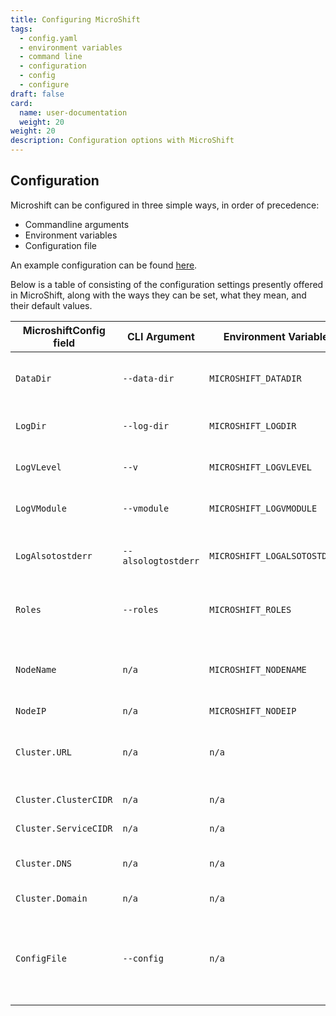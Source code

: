 ```yaml
---
title: Configuring MicroShift
tags:
  - config.yaml
  - environment variables
  - command line
  - configuration
  - config
  - configure
draft: false
card:
  name: user-documentation
  weight: 20
weight: 20
description: Configuration options with MicroShift
---
```



## Configuration

Microshift can be configured in three simple ways, in order of precedence: 
- Commandline arguments
- Environment variables
- Configuration file

An example configuration can be found [here](https://github.com/redhat-et/microshift/blob/main/test/config.yaml).

Below is a table of consisting of the configuration settings presently offered in MicroShift, along with the ways they can be set, what they mean, and their default values.

| MicroshiftConfig field | CLI Argument | Environment Variable | Configuration File | Meaning | Default |
| ---------------------- | ------------ | -------------------- | ------------------ | ------- | ------- |
| `DataDir` | `--data-dir` | `MICROSHIFT_DATADIR` | `.dataDir` | Data directory for MicroShift | `"~/.microshift/data"` |
| `LogDir` | `--log-dir` | `MICROSHIFT_LOGDIR` | `.logDir` | Directory to output logfiles to | `""` | 
| `LogVLevel` | `--v` | `MICROSHIFT_LOGVLEVEL` | `.logVLevel` | Log verbosity level | `0` |
| `LogVModule` | `--vmodule` | `MICROSHIFT_LOGVMODULE` | `.logVModule` | Log verbosity module | `""` | 
| `LogAlsotostderr` | `--alsologtostderr` | `MICROSHIFT_LOGALSOTOSTDERR` | `.logAlsotostderr` | Log into standard error as well | `false` | 
| `Roles` | `--roles` | `MICROSHIFT_ROLES` | `.roles` | Roles available on the cluster | `["controlplane", "node"]` |
| `NodeName` | `n/a` | `MICROSHIFT_NODENAME` | `.nodeName` | Name of the node to run MicroShift on | `os.Hostname()` |
| `NodeIP` | `n/a` | `MICROSHIFT_NODEIP` | `.nodeIP` | Node's IP | `util.GetHostIP()` |
| `Cluster.URL` | `n/a` | `n/a` | `.cluster.url` | URL that the cluster will run on | `"https://127.0.0.1:6443"` |
| `Cluster.ClusterCIDR` | `n/a` | `n/a` | `.cluster.clusterCIDR` | Cluster's CIDR | `"10.42.0.0/16"` |
| `Cluster.ServiceCIDR` | `n/a` | `n/a` | `.cluster.serviceCIDR` | Service CIDR | `"10.43.0.0/16"` |
| `Cluster.DNS` | `n/a` | `n/a` | `.cluster.dns` | Cluster's DNS server | `"10.43.0.10"` |
| `Cluster.Domain` | `n/a` | `n/a` | `.cluster.domain` | Cluster's domain | `"cluster.local"` |
| `ConfigFile` | `--config` | `n/a` | `n/a` | Path to a config file used to populate the rest of the values | `"~/.microshift/config.yaml"` if the file exists, else `/etc/microshift/config.yaml` if it exists, else `""` | 
